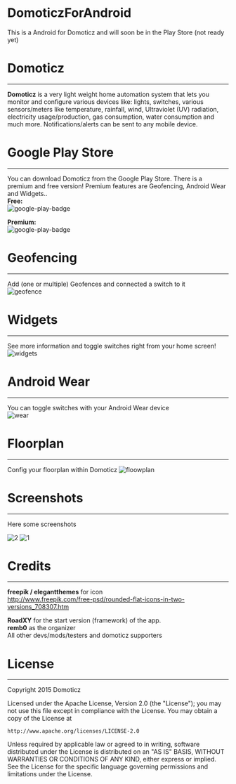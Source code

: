 # DomoticzForAndroid
This is a Android for Domoticz and will soon be in the Play Store (not ready yet)

# Domoticz
-----
**Domoticz** is a very light weight home automation system that lets you monitor and configure various devices like: lights, switches, various sensors/meters like temperature, rainfall, wind, Ultraviolet (UV) radiation, electricity usage/production, gas consumption, water consumption and much more. Notifications/alerts can be sent to any mobile device.


# Google Play Store
-----
You can download Domoticz from the Google Play Store. There is a premium and free version! Premium features are Geofencing, Android Wear and Widgets..  
**Free:**  
![google-play-badge](https://cloud.githubusercontent.com/assets/14561640/11994769/a4f0bd22-aa44-11e5-9151-b09c19971c7c.png)

**Premium:**  
![google-play-badge](https://cloud.githubusercontent.com/assets/14561640/11994769/a4f0bd22-aa44-11e5-9151-b09c19971c7c.png)


# Geofencing
-----
Add (one or multiple) Geofences and connected a switch to it  
![geofence](https://cloud.githubusercontent.com/assets/14561640/11994717/b958d494-aa43-11e5-83fd-60757e8c7385.png)


# Widgets
-----
See more information and toggle switches right from your home screen!  
![widgets](https://cloud.githubusercontent.com/assets/14561640/11994719/c6a9130c-aa43-11e5-86b8-afc76e741093.png)


# Android Wear
-----
You can toggle switches with your Android Wear device  
![wear](https://cloud.githubusercontent.com/assets/14561640/11994714/ae6705ba-aa43-11e5-8e0c-5586607cdc6d.png)


# Floorplan
-----
Config your floorplan within Domoticz 
![floowplan](https://cloud.githubusercontent.com/assets/14561640/11994740/09714006-aa44-11e5-85d3-720adbf4e081.png)


# Screenshots
-----
Here some screenshots

![2](https://cloud.githubusercontent.com/assets/14561640/11994728/e6f61fba-aa43-11e5-80fc-581ba7acecfd.png)
![1](https://cloud.githubusercontent.com/assets/14561640/11994729/e6fa0e9a-aa43-11e5-9b79-0565d850c396.png)


# Credits
-----
**freepik / elegantthemes** for icon  
http://www.freepik.com/free-psd/rounded-flat-icons-in-two-versions_708307.htm

**RoadXY** for the start version (framework) of the app.  
**remb0** as the organizer   
All other devs/mods/testers and domoticz supporters



# License
-----
Copyright 2015 Domoticz

Licensed under the Apache License, Version 2.0 (the "License");
you may not use this file except in compliance with the License.
You may obtain a copy of the License at

    http://www.apache.org/licenses/LICENSE-2.0

Unless required by applicable law or agreed to in writing, software
distributed under the License is distributed on an "AS IS" BASIS,
WITHOUT WARRANTIES OR CONDITIONS OF ANY KIND, either express or implied.
See the License for the specific language governing permissions and
limitations under the License.
